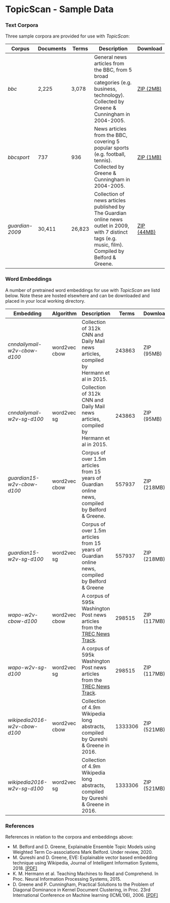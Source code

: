 # TopicScan - Sample Data

### Text Corpora

Three sample corpora are provided for use with *TopicScan*:

| Corpus        | Documents | Terms | Description                                                                                             | Download   |
|---------------|-----------|-------|---------------------------------------------------------------------------------------------------------|------------|
| *bbc*           | 2,225      | 3,078  | General news articles from the BBC, from 5 broad categories (e.g. business, technology). Collected by Greene & Cunningham in 2004-2005.                                  | [ZIP (2MB)](corpora/bbc.zip)  |
| *bbcsport*      | 737       | 936   |  News articles from the BBC, covering 5 popular sports (e.g. football, tennis). Collected by Greene & Cunningham in 2004-2005.                                | [ZIP (1MB)](corpora/bbcsport.zip)  |
| *guardian-2009* | 30,411     | 26,823 | Collection of news articles published by The Guardian online news outlet in 2009, with 7 distinct tags (e.g. music, film). Compiled by Belford & Greene. | [ZIP (44MB)](corpora/guardian-2009.zip) |

### Word Embeddings

A number of pretrained word embeddings for use with *TopicScan* are listd below. Note these are hosted elsewhere and can be downloaded and placed in your local working directory. 

| Embedding                   | Algorithm     | Description                                                                            | Terms   | Download    |
|-----------------------------|---------------|----------------------------------------------------------------------------------------|---------|-------------|
| *cnndailymail-w2v-cbow-d100*  | word2vec cbow | Collection of 312k CNN and Daily Mail news articles, compiled by Hermann et al in 2015. | 243863  | ZIP (95MB)  |
| *cnndailymail-w2v-sg-d100*    | word2vec sg   | Collection of 312k CNN and Daily Mail news articles, compiled by Hermann et al in 2015. | 243863  | ZIP (95MB)  |
| *guardian15-w2v-cbow-d100*    | word2vec cbow | Corpus of over 1.5m articles from 15 years of Guardian online news, compiled by Belford & Greene.                     | 557937  | ZIP (218MB) |
| *guardian15-w2v-sg-d100*      | word2vec sg   | Corpus of over 1.5m articles from 15 years of Guardian online news, compiled by Belford & Greene                     | 557937  | ZIP (218MB) |
| *wapo-w2v-cbow-d100*          | word2vec cbow | A corpus of 595k Washington Post news articles from the [TREC News Track](http://trec-news.org/).                | 298515  | ZIP (117MB) |
| *wapo-w2v-sg-d100*            | word2vec sg   | A corpus of 595k Washington Post news articles from the [TREC News Track](http://trec-news.org/).                 | 298515  | ZIP (117MB) |
| *wikipedia2016-w2v-cbow-d100* | word2vec cbow | Collection of 4.9m Wikipedia long abstracts, compiled by Qureshi & Greene in 2016.                                  | 1333306 | ZIP (521MB) |
| *wikipedia2016-w2v-sg-d100*   | word2vec sg   | Collection of 4.9m Wikipedia long abstracts, compiled by Qureshi & Greene in 2016.                                 | 1333306 | ZIP (521MB) |


### References

References in relation to the corpora and embeddings above:

- M. Belford and D. Greene, Explainable Ensemble Topic Models using Weighted Term Co-associations Mark Belford. Under review, 2020.
- M. Qureshi and D. Greene, EVE: Explainable vector based embedding technique using Wikipedia, Journal of Intelligent Information Systems, 2018. [[PDF]](http://derekgreene.com/papers/qureshi18eve.pdf)
- K. M. Hermann et al. Teaching Machines to Read and Comprehend. In Proc. Neural Information Processing Systems, 2015.
- D. Greene and P. Cunningham, Practical Solutions to the Problem of Diagonal Dominance in Kernel Document Clustering, in Proc. 23rd International Conference on Machine learning (ICML’06), 2006. [[PDF]](http://derekgreene.com/papers/greene06icml.pdf)

